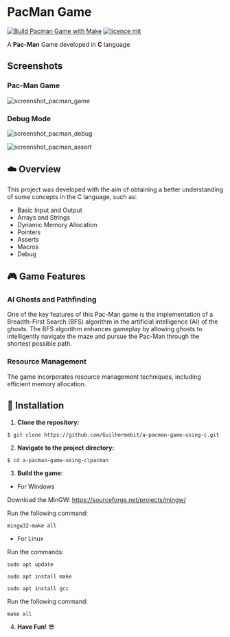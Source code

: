 # PacMan Game
[![Build Pacman Game with Make](https://github.com/Guilhermebit/a-pacman-game-using-c-tests/actions/workflows/build-pacman.yml/badge.svg)](https://github.com/Guilhermebit/a-pacman-game-using-c-tests/actions/workflows/build-pacman.yml)
[![licence mit](https://img.shields.io/badge/licence-MIT-blue.svg)](https://github.com/Guilhermebit/a-pacman-game-using-c/blob/master/LICENSE)

A **Pac-Man** Game developed in **C** language

## Screenshots

### Pac-Man Game

![screenshot_pacman_game](https://github.com/user-attachments/assets/aabc40db-845c-446d-a0e4-af8c828ab52a)


### Debug Mode
![screenshot_pacman_debug](https://github.com/user-attachments/assets/878a56fd-2f57-478c-a2f0-e3af331cc71d)

![screenshot_pacman_assert](https://github.com/user-attachments/assets/5c4d60f9-c89b-4164-8734-c348b3ad116e)


## :cloud: Overview
This project was developed with the aim of obtaining a better understanding of some concepts in the C language, such as:
+ Basic Input and Output 
+ Arrays and Strings
+ Dynamic Memory Allocation
+ Pointers
+ Asserts
+ Macros
+ Debug

## :video_game: Game Features

### AI Ghosts and Pathfinding

One of the key features of this Pac-Man game is the implementation of a Breadth-First Search (BFS) algorithm in the artificial intelligence (AI) of the ghosts. The BFS algorithm enhances gameplay by allowing ghosts to intelligently navigate the maze and pursue the Pac-Man through the shortest possible path.

### Resource Management

The game incorporates resource management techniques, including efficient memory allocation.

## :rocket: Installation
1. **Clone the repository:**
```
$ git clone https://github.com/Guilhermebit/a-pacman-game-using-c.git
```
2. **Navigate to the project directory:**
```
$ cd a-pacman-game-using-c\pacman
```
3. **Build the game:**

+ For Windows

Download the MinGW: https://sourceforge.net/projects/mingw/

Run the following command:
```
mingw32-make all
```
+ For Linux

Run the commands:
```
sudo apt update

sudo apt install make

sudo apt install gcc
```
Run the following command:
```
make all
```
4. **Have Fun!** 😎

